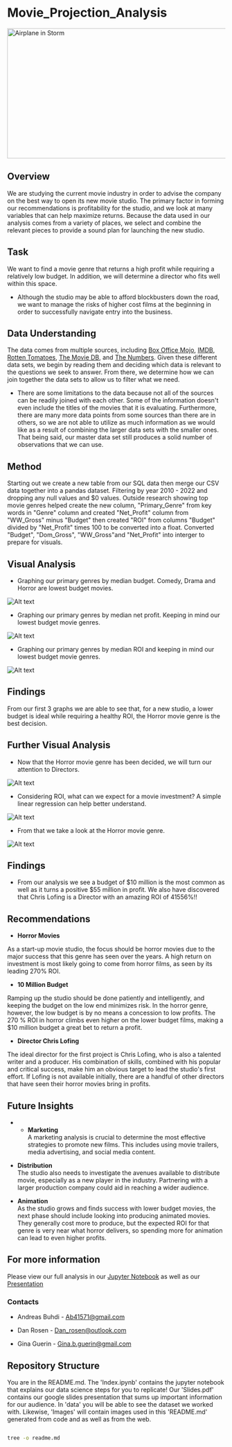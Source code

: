 # Movie_Projection_Analysis #

<div style="text-align: left;" style="border: 2px solid black;">
    <img src="https://media.istockphoto.com/id/461998989/photo/photo-of-an-old-movie-projector.jpg?s=612x612&w=0&k=20&c=U5q3IB106Zjcc5b0qDOQN1YZH4ktfaMTyVzwcuLuMfI=" alt="Airplane in Storm" width="600" height="300">
</div>



## Overview ##
We are studying the current movie industry in order to advise the company on the best way to open its new movie studio.  The primary factor in forming our recommendations is profitability for the studio, and we look at many variables that can help maximize returns.  Because the data used in our analysis comes from a variety of places, we select and combine the relevant pieces to provide a sound plan for launching the new studio.



## Task ##

We want to find a movie genre that returns a high profit while requiring a relatively low budget.  In addition, we will determine a director who fits well within this space.  

- Although the studio may be able to afford blockbusters down the road, we want to manage the risks of higher cost films at the beginning in order to successfully navigate entry into the business.



## Data Understanding ##

The data comes from multiple sources, including <a href="https://www.boxofficemojo.com/">Box Office Mojo</a>, <a href="https://www.imdb.com/">IMDB</a>, <a href="https://www.rottentomatoes.com/">Rotten Tomatoes</a>, <a href="https://www.themoviedb.org/">The Movie DB</a>, and <a href="https://www.the-numbers.com/">The Numbers</a>.  Given these different data sets, we begin by reading them and deciding which data is relevant to the questions we seek to answer.  From there, we determine how we can join together the data sets to allow us to filter what we need.

- There are some limitations to the data because not all of the sources can be readily joined with each other.  Some of the information doesn't even include the titles of the movies that it is evaluating.  Furthermore, there are many more data points from some sources than there are in others, so we are not able to utilize as much information as we would like as a result of combining the larger data sets with the smaller ones.  That being said, our master data set still produces a solid number of observations that we can use.


## Method ##

Starting out we create a new table from our SQL data then merge our CSV data together into a pandas dataset. Filtering by year 2010 - 2022 and dropping any null values and $0 values. Outside research showing top movie genres helped create the new column, "Primary_Genre" from key words in "Genre" column and created "Net_Profit" column from "WW_Gross" minus "Budget" then created "ROI" from columns "Budget" divided by "Net_Profit" times 100 to be converted into a float. Converted "Budget", "Dom_Gross", "WW_Gross"and  "Net_Profit" into interger to prepare for visuals.


## Visual Analysis ##

- Graphing our primary genres by median budget. Comedy, Drama and Horror are lowest budget movies.


![Alt text](image.png)


- Graphing our primary genres by median net profit. Keeping in mind our lowest budget movie genres.


![Alt text](image-1.png)


- Graphing our primary genres by median ROI and keeping in mind our lowest budget movie genres.


![Alt text](image-2.png)


## Findings ##

From our first 3 graphs we are able to see that, for a new studio, a lower budget is ideal while requiring a healthy ROI, the Horror movie genre is the best decision.

## Further Visual Analysis ##

- Now that the Horror movie genre has been decided, we will turn our attention to Directors.


![Alt text](image-3.png)


- Considering ROI, what can we expect for a movie investment? A simple linear regression can help better understand.


![Alt text](image-4.png)


- From that we take a look at the Horror movie genre.


![Alt text](image-5.png)

## Findings ##

- From our analysis we see a budget of $10 million is the most common as well as it turns a positive $55 million in profit. We also have discovered that Chris Lofing is a Director with an amazing ROI of 41556%!!

## Recommendations ##

- **Horror Movies**

As a start-up movie studio, the focus should be horror movies due to the major success that this genre has seen over the years.  A high return on investment is most likely going to come from horror films, as seen by its leading 270% ROI.


- **10 Million Budget**

Ramping up the studio should be done patiently and intelligently, and keeping the budget on the low end minimizes
risk.  In the horror genre, however, the low budget is by no means a concession to low profits.  The 270 % ROI in horror climbs even higher on the lower budget films, making a $10 million budget a great bet to return a profit.  


- **Director Chris Lofing**

The ideal director for the first project is Chris Lofing, who is also a talented writer and a producer.  His combination of skills, combined with his popular and critical success, make him an obvious target to lead the studio's first effort.  If Lofing is not available initially, there are a handful of other directors that have seen their horror movies bring in profits.



## Future Insights ## 

- - **Marketing**  
A marketing analysis is crucial to determine the most effective strategies to promote new films.  This includes using movie trailers, media advertising, and social media content.  

- **Distribution**  
The studio also needs to investigate the avenues available to distribute movie, especially as a new player in the industry.  Partnering with a larger production company could aid in reaching a wider audience.  

- **Animation**  
As the studio grows and finds success with lower budget movies, the next phase should include looking into producing animated movies.  They generally cost more to produce, but the expected ROI for that genre is very near what horror delivers, so spending more for animation can lead to even higher profits.

## For more information ##

Please view our full analysis in our [Jupyter Notebook](https://github.com/ginaguerin/Movie_Projection_Analysis/blob/master/Notebook3.ipynb) as well as our [Presentation](here)

### Contacts ##

- Andreas Buhdi - Ab41571@gmail.com

- Dan Rosen - Dan_rosen@outlook.com

- Gina Guerin - Gina.b.guerin@gmail.com





## Repository Structure ##

You are in the README.md. The 'Index.ipynb' contains the jupyter notebook that explains our data science steps for you to replicate! Our 'Slides.pdf' contains our google slides presentation that sums up important information for our audience. In 'data' you will be able to see the dataset we worked with. Likewise, 'Images' will contain images used in this 'README.md' generated from code and as well as from the web.


```bash

tree -o readme.md


```

